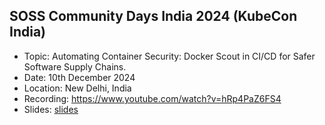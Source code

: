 ## SOSS Community Days India 2024 (KubeCon India)

- Topic: Automating Container Security: Docker Scout in CI/CD for Safer Software Supply Chains.
- Date: 10th December 2024
- Location: New Delhi, India
- Recording: https://www.youtube.com/watch?v=hRp4PaZ6FS4
- Slides: [slides](soss-day-india-2024.pdf)
